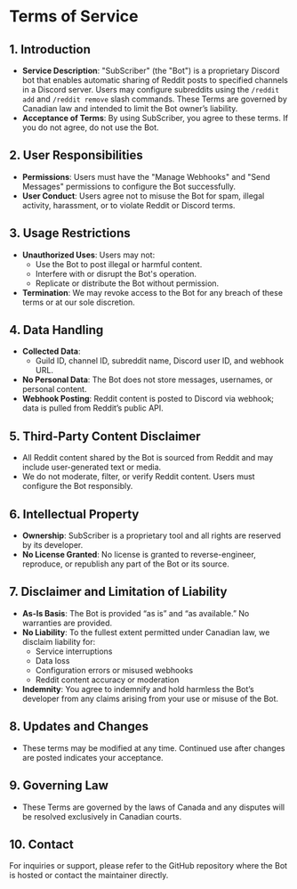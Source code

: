 # Terms of Service

## **1. Introduction**
- **Service Description**: "SubScriber" (the "Bot") is a proprietary Discord bot that enables automatic sharing of Reddit posts to specified channels in a Discord server. Users may configure subreddits using the `/reddit add` and `/reddit remove` slash commands. These Terms are governed by Canadian law and intended to limit the Bot owner’s liability.
- **Acceptance of Terms**: By using SubScriber, you agree to these terms. If you do not agree, do not use the Bot.

## **2. User Responsibilities**
- **Permissions**: Users must have the "Manage Webhooks" and "Send Messages" permissions to configure the Bot successfully.
- **User Conduct**: Users agree not to misuse the Bot for spam, illegal activity, harassment, or to violate Reddit or Discord terms.

## **3. Usage Restrictions**
- **Unauthorized Uses**: Users may not:
  - Use the Bot to post illegal or harmful content.
  - Interfere with or disrupt the Bot's operation.
  - Replicate or distribute the Bot without permission.
- **Termination**: We may revoke access to the Bot for any breach of these terms or at our sole discretion.

## **4. Data Handling**
- **Collected Data**:
  - Guild ID, channel ID, subreddit name, Discord user ID, and webhook URL.
- **No Personal Data**: The Bot does not store messages, usernames, or personal content.
- **Webhook Posting**: Reddit content is posted to Discord via webhook; data is pulled from Reddit’s public API.

## **5. Third-Party Content Disclaimer**
- All Reddit content shared by the Bot is sourced from Reddit and may include user-generated text or media.
- We do not moderate, filter, or verify Reddit content. Users must configure the Bot responsibly.

## **6. Intellectual Property**
- **Ownership**: SubScriber is a proprietary tool and all rights are reserved by its developer.
- **No License Granted**: No license is granted to reverse-engineer, reproduce, or republish any part of the Bot or its source.

## **7. Disclaimer and Limitation of Liability**
- **As-Is Basis**: The Bot is provided “as is” and “as available.” No warranties are provided.
- **No Liability**: To the fullest extent permitted under Canadian law, we disclaim liability for:
  - Service interruptions
  - Data loss
  - Configuration errors or misused webhooks
  - Reddit content accuracy or moderation
- **Indemnity**: You agree to indemnify and hold harmless the Bot’s developer from any claims arising from your use or misuse of the Bot.

## **8. Updates and Changes**
- These terms may be modified at any time. Continued use after changes are posted indicates your acceptance.

## **9. Governing Law**
- These Terms are governed by the laws of Canada and any disputes will be resolved exclusively in Canadian courts.

## **10. Contact**
For inquiries or support, please refer to the GitHub repository where the Bot is hosted or contact the maintainer directly.
